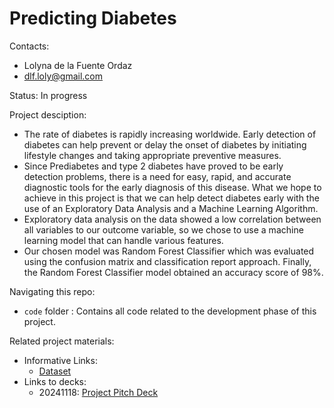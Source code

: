 # Predicting Diabetes

Contacts:
* Lolyna de la Fuente Ordaz
* dlf.loly@gmail.com

Status: In progress

Project desciption:
* The rate of diabetes is rapidly increasing worldwide. Early detection of diabetes can help prevent or delay the onset of diabetes by initiating lifestyle changes and taking appropriate preventive measures.
* Since Prediabetes and type 2 diabetes have proved to be early detection problems, there is a need for easy, rapid, and accurate diagnostic tools for the early diagnosis of this disease. What we hope to achieve in this project is that we can help detect diabetes early with the use of an Exploratory Data Analysis and a Machine Learning Algorithm.
* Exploratory data analysis on the data showed a low correlation between all variables to our outcome variable, so we chose to use a machine learning model that can handle various features.
* Our chosen model was Random Forest Classifier which was evaluated using the confusion matrix and classification report approach. Finally, the Random Forest Classifier model obtained an accuracy score of 98%.

Navigating this repo:
* `code` folder : Contains all code related to the development phase of this project.
      
Related project materials:
* Informative Links:
    * [Dataset](https://www.kaggle.com/datasets/vikasukani/diabetes-data-set) 
* Links to decks:
    * 20241118: [Project Pitch Deck](https://docs.google.com/presentation/d/1MCiyh3Cd5OER9rGEt8SsUwtHEX-Fca170ZOqqZsC2X8/edit?usp=sharing)
